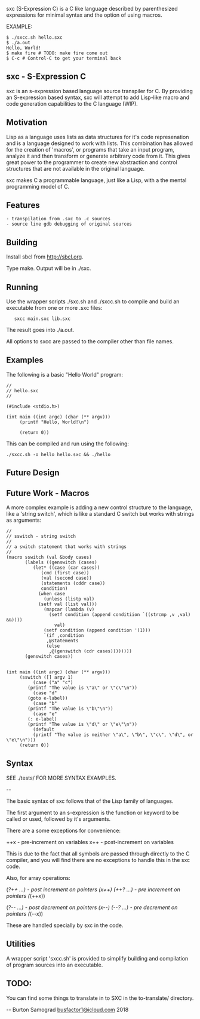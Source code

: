 sxc (S-Expression C) is a C like language described by parenthesized
expressions for minimal syntax and the option of using macros.

EXAMPLE:

    $ ./sxcc.sh hello.sxc
    $ ./a.out            
    Hello, World!
    $ make fire # TODO: make fire come out
    $ C-c # Control-C to get your terminal back

sxc - S-Expression C
--------------------

sxc is an s-expression based language source transpiler for C.  By
providing an S-expression based syntax, sxc will attempt to add 
Lisp-like macro and code generation capabilities to the C language (WIP).

Motivation
----------

Lisp as a language uses lists as data structures for it's code
represenation and is a language designed to work with lists.  This
combination has allowed for the creation of 'macros', or programs that
take an input program, analyze it and then transform or generate
arbitrary code from it.  This gives great power to the programmer to
create new abstraction and control structures that are not available
in the original language.

sxc makes C a programmable language, just like a Lisp, with a the
mental programming model of C.

Features
--------

    - transpilation from .sxc to .c sources
    - source line gdb debugging of original sources

Building
--------

Install sbcl from http://sbcl.org.

Type make.  Output will be in ./sxc.

Running
-------

Use the wrapper scripts ./sxc.sh and ./sxcc.sh to compile and build an
executable from one or more .sxc files:

	   sxcc main.sxc lib.sxc

The result goes into ./a.out.

All options to  sxcc are passed to the compiler other than file names.

Examples
--------

The following is a basic "Hello World" program:

    //
    // hello.sxc
    //
    
    (#include <stdio.h>)
    
    (int main ((int argc) (char (** argv)))
         (printf "Hello, World!\n")
    
         (return 0))

This can be compiled and run using the following:

    ./sxcc.sh -o hello hello.sxc && ./hello

Future Design
--

Future Work - Macros
--------------------

A more complex example is adding a new control structure to the
language, like a 'string switch', which is like a standard C switch
but works with strings as arguments:

    //
    // sswitch - string switch
    //
    // a switch statement that works with strings
    //
    (macro sswitch (val &body cases)
           (labels ((genswitch (cases)
    		  (let* ((case (car cases))
    			 (cmd (first case))
    			 (val (second case))
    			 (statements (cddr case))
    			 condition)
    		    (when case
    		      (unless (listp val)
    			(setf val (list val)))
    		      (mapcar (lambda (v)
    				(setf condition (append conditiion `((strcmp ,v ,val) &&))))
    			      val)
    		      (setf condition (append condition '(1)))
    		      `(if ,condition
    			   ,@statements
    			   (else
    			    ,@(genswitch (cdr cases))))))))
           (genswitch cases))
    		     
    
    (int main ((int argc) (char (** argv)))
         (sswitch ([] argv 1)
    	      (case ("a" "c")
    		(printf "The value is \"a\" or \"c\"\n"))
    	      (case "d"
    		(goto e-label))
    	      (case "b"
    		(printf "The value is \"b\"\n"))
    	      (case "e"
    		(: e-label)
    		(printf "The value is \"d\" or \"e\"\n"))
    	      (default 
    		  (printf "The value is neither \"a\", \"b\", \"c\", \"d\", or \"e\"\n")))
         (return 0))

Syntax
------

SEE ./tests/ FOR MORE SYNTAX EXAMPLES.

--

The basic syntax of sxc follows that of the Lisp family of languages.

The first argument to an s-expression is the function or keyword to be
called or used, followed by it's arguments.

There are a some exceptions for convenience:

++x   	        - pre-increment on variables
x++   	        - post-increment on variables 

This is due to the fact that all symbols are passed through directly
to the C compiler, and you will find there are no exceptions to handle
this in the sxc code.

Also, for array operations:

(*?++ ...)	- post increment on pointers (*x++)
(++?* ...)	- pre increment on pointers (*(++x))

(*?-- ...)	- post decrement on pointers (*x--)
(--?* ...)	- pre decrement on pointers (*(--x))

These are handled specially by sxc in the code.

Utilities
---------

A wrapper script 'sxcc.sh' is provided to simplify building and
compilation of program sources into an executable.

TODO:
--

You can find some things to translate in to SXC in the to-translate/ directory.

--
Burton Samograd
busfactor1@icloud.com
2018
